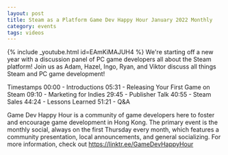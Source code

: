 ```yaml
---
layout: post
title: Steam as a Platform Game Dev Happy Hour January 2022 Monthly
category: events
tags: videos
---
```


{% include _youtube.html id=EAmKiMAJUH4 %}
We're starting off a new year with a discussion panel of PC game developers all about the Steam platform! Join us as Adam, Hazel, Ingo, Ryan, and Viktor discuss all things Steam and PC game development!

Timestamps
00:00 - Introductions
05:31 - Releasing Your First Game on Steam
09:10 - Marketing for Indies
29:45 - Publisher Talk
40:55 - Steam Sales
44:24 - Lessons Learned
51:21 - Q&A

Game Dev Happy Hour is a community of game developers here to foster and encourage game development in Hong Kong. The primary event is the monthly social, always on the first Thursday every month, which features a community presentation, local announcements, and general socializing. For more information, check out https://linktr.ee/GameDevHappyHour
